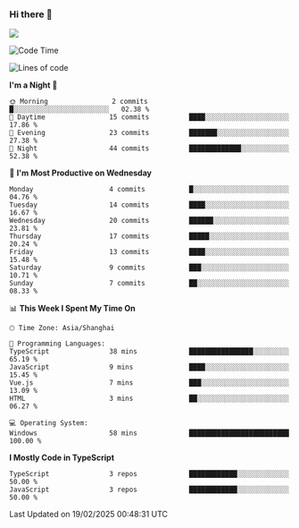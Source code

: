 ### Hi there 👋

<img src="https://github-readme-stats.vercel.app/api/top-langs/?username=lhvision"/>

<!--START_SECTION:waka-->
![Code Time](http://img.shields.io/badge/Code%20Time-47%20hrs%206%20mins-blue)

![Lines of code](https://img.shields.io/badge/From%20Hello%20World%20I%27ve%20Written-68.4%20thousand%20lines%20of%20code-blue)

**I'm a Night 🦉** 

```text
🌞 Morning                2 commits           █░░░░░░░░░░░░░░░░░░░░░░░░   02.38 % 
🌆 Daytime                15 commits          ████░░░░░░░░░░░░░░░░░░░░░   17.86 % 
🌃 Evening                23 commits          ███████░░░░░░░░░░░░░░░░░░   27.38 % 
🌙 Night                  44 commits          █████████████░░░░░░░░░░░░   52.38 % 
```
📅 **I'm Most Productive on Wednesday** 

```text
Monday                   4 commits           █░░░░░░░░░░░░░░░░░░░░░░░░   04.76 % 
Tuesday                  14 commits          ████░░░░░░░░░░░░░░░░░░░░░   16.67 % 
Wednesday                20 commits          ██████░░░░░░░░░░░░░░░░░░░   23.81 % 
Thursday                 17 commits          █████░░░░░░░░░░░░░░░░░░░░   20.24 % 
Friday                   13 commits          ████░░░░░░░░░░░░░░░░░░░░░   15.48 % 
Saturday                 9 commits           ███░░░░░░░░░░░░░░░░░░░░░░   10.71 % 
Sunday                   7 commits           ██░░░░░░░░░░░░░░░░░░░░░░░   08.33 % 
```


📊 **This Week I Spent My Time On** 

```text
🕑︎ Time Zone: Asia/Shanghai

💬 Programming Languages: 
TypeScript               38 mins             ████████████████░░░░░░░░░   65.19 % 
JavaScript               9 mins              ████░░░░░░░░░░░░░░░░░░░░░   15.45 % 
Vue.js                   7 mins              ███░░░░░░░░░░░░░░░░░░░░░░   13.09 % 
HTML                     3 mins              ██░░░░░░░░░░░░░░░░░░░░░░░   06.27 % 

💻 Operating System: 
Windows                  58 mins             █████████████████████████   100.00 % 
```

**I Mostly Code in TypeScript** 

```text
TypeScript               3 repos             ████████████░░░░░░░░░░░░░   50.00 % 
JavaScript               3 repos             ████████████░░░░░░░░░░░░░   50.00 % 
```




 Last Updated on 19/02/2025 00:48:31 UTC
<!--END_SECTION:waka-->
